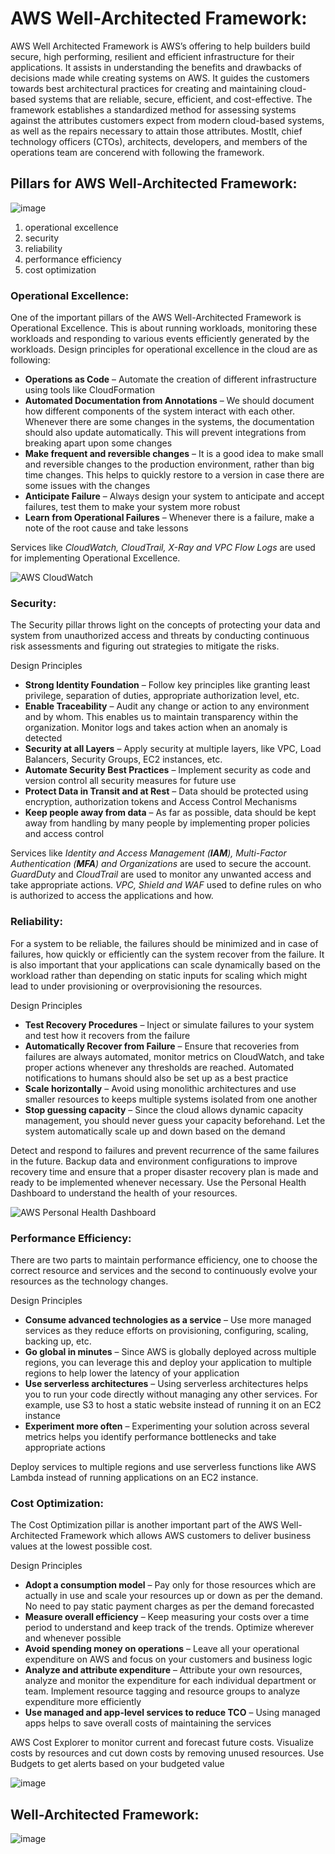 # AWS Well-Architected Framework:
  AWS Well Architected Framework is AWS’s offering to help builders build secure, high performing, resilient and efficient infrastructure for their applications.
  It assists in understanding the benefits and drawbacks of decisions made while creating systems on AWS. It guides the customers towards best architectural practices for creating and maintaining cloud-based systems that are reliable, secure, efficient, and cost-effective.
  The framework establishes a standardized method for assessing systems against the attributes customers expect from modern cloud-based systems, as well as the repairs necessary to attain those attributes.
  Mostlt, chief technology officers (CTOs), architects, developers, and members of the operations team are concerend with following the framework.
  
  ## Pillars for AWS Well-Architected Framework:
  
   ![image](https://user-images.githubusercontent.com/71292230/191793780-23875002-cdaa-4ef7-9094-c993e2c3ae7b.png)

   1. operational excellence
   2. security
   3. reliability
   4. performance efficiency
   5. cost optimization
    
   ### Operational Excellence:
   One of the important pillars of the AWS Well-Architected Framework is Operational Excellence.
   This is about running workloads, monitoring these workloads and responding to various events efficiently generated by the workloads. Design principles for operational excellence in the cloud are as following:
   
  - **Operations as Code** – Automate the creation of different infrastructure using tools like CloudFormation
  - **Automated Documentation from Annotations** – We should document how different components of the system interact with each other. Whenever there are some changes in the systems, the documentation should also update automatically. This will prevent integrations from breaking apart upon some changes
  - **Make frequent and reversible changes** – It is a good idea to make small and reversible changes to the production environment, rather than big time changes. This helps to quickly restore to a version in case there are some issues with the changes
  - **Anticipate Failure** – Always design your system to anticipate and accept failures, test them to make your system more robust
  - **Learn from Operational Failures** – Whenever there is a failure, make a note of the root cause and take lessons
   
   Services like *CloudWatch, CloudTrail, X-Ray and VPC Flow Logs* are used for implementing Operational Excellence.
   
   ![AWS CloudWatch](https://user-images.githubusercontent.com/71292230/191795354-3f3ef8e1-ecff-41f5-aee0-bd39cc373dd3.png) 

   ### Security:
   The Security pillar throws light on the concepts of protecting your data and system from unauthorized access and threats by conducting continuous risk assessments and figuring out strategies to mitigate the risks.

   Design Principles
   - **Strong Identity Foundation** – Follow key principles like granting least privilege, separation of duties, appropriate authorization level, etc.
   - **Enable Traceability** – Audit any change or action to any environment and by whom. This enables us to maintain transparency within the organization. Monitor logs and takes action when an anomaly is detected
   - **Security at all Layers** – Apply security at multiple layers, like VPC, Load Balancers, Security Groups, EC2 instances, etc.
   - **Automate Security Best Practices** – Implement security as code and version control all security measures for future use
   - **Protect Data in Transit and at Rest** – Data should be protected using encryption, authorization tokens and Access Control Mechanisms
   - **Keep people away from data** – As far as possible, data should be kept away from handling by many people by implementing proper policies and access control

   Services like *Identity and Access Management (**IAM**), Multi-Factor Authentication (**MFA**) and Organizations* are used to secure the account.
   *GuardDuty* and *CloudTrail* are used to monitor any unwanted access and take appropriate actions. *VPC, Shield and WAF* used to define rules on who is authorized to access the applications and how.
   
   ### Reliability:
   For a system to be reliable, the failures should be minimized and in case of failures, how quickly or efficiently can the system recover from the failure.
   It is also important that your applications can scale dynamically based on the workload rather than depending on static inputs for scaling which might lead to under provisioning or overprovisioning the resources.
   
   Design Principles
   - **Test Recovery Procedures** – Inject or simulate failures to your system and test how it recovers from the failure
   - **Automatically Recover from Failure** – Ensure that recoveries from failures are always automated, monitor metrics on CloudWatch, and take proper actions whenever any thresholds are reached. Automated notifications to humans should also be set up as a best practice
   - **Scale horizontally** – Avoid using monolithic architectures and use smaller resources to keeps multiple systems isolated from one another
   - **Stop guessing capacity** – Since the cloud allows dynamic capacity management, you should never guess your capacity beforehand. Let the system automatically scale up and down based on the demand
   
   Detect and respond to failures and prevent recurrence of the same failures in the future. Backup data and environment configurations to improve recovery time and ensure that a proper disaster recovery plan is made and ready to be implemented whenever necessary. Use the Personal Health Dashboard to understand the health of your resources.
   
   ![AWS Personal Health Dashboard](https://user-images.githubusercontent.com/71292230/191799014-c6e0ed00-127f-4568-a513-673772b13fc0.png)

   ### Performance Efficiency:
   There are two parts to maintain performance efficiency, one to choose the correct resource and services and the second to continuously evolve your resources as the technology changes.
   
   Design Principles
   - **Consume advanced technologies as a service** – Use more managed services as they reduce efforts on provisioning, configuring, scaling, backing up, etc.
   - **Go global in minutes** – Since AWS is globally deployed across multiple regions, you can leverage this and deploy your application to multiple regions to help lower the latency of your application
   - **Use serverless architectures** – Using serverless architectures helps you to run your code directly without managing any other services. For example, use S3 to host a static website instead of running it on an EC2 instance
   - **Experiment more often** – Experimenting your solution across several metrics helps you identify performance bottlenecks and take appropriate actions
   
   Deploy services to multiple regions and use serverless functions like AWS Lambda instead of running applications on an EC2 instance.
   
   ### Cost Optimization:
   The Cost Optimization pillar is another important part of the AWS Well-Architected Framework which allows AWS customers to deliver business values at the lowest possible cost.

   Design Principles
   - **Adopt a consumption model** – Pay only for those resources which are actually in use and scale your resources up or down as per the demand. No need to pay static payment charges as per the demand forecasted
   - **Measure overall efficiency** – Keep measuring your costs over a time period to understand and keep track of the trends. Optimize wherever and whenever possible
   - **Avoid spending money on operations** – Leave all your operational expenditure on AWS and focus on your customers and business logic
   - **Analyze and attribute expenditure** – Attribute your own resources, analyze and monitor the expenditure for each individual department or team. Implement resource tagging and resource groups to analyze expenditure more efficiently
   - **Use managed and app-level services to reduce TCO** – Using managed apps helps to save overall costs of maintaining the services
   
   AWS Cost Explorer to monitor current and forecast future costs. Visualize costs by resources and cut down costs by removing unused resources. Use Budgets to get alerts based on your budgeted value
   
   ![image](https://user-images.githubusercontent.com/71292230/191800531-c5335404-6aab-442a-99ab-c4809b24f070.png)

## Well-Architected Framework:
![image](https://user-images.githubusercontent.com/71292230/191801165-b6987d6e-dca2-4c53-bbda-23d4568dbdfa.png)
   
